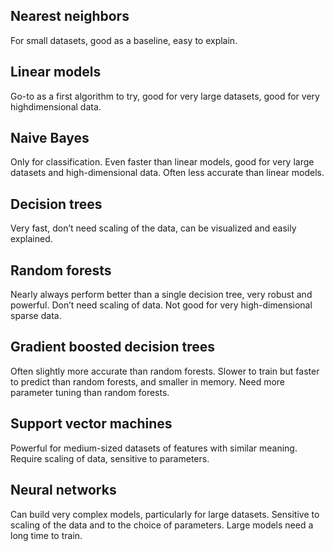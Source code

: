 ## Nearest neighbors
For small datasets, good as a baseline, easy to explain.

## Linear models
Go-to as a first algorithm to try, good for very large datasets, good for very highdimensional data.

## Naive Bayes
Only for classification. Even faster than linear models, good for very large datasets and high-dimensional data. Often less accurate than linear models.

## Decision trees
Very fast, don’t need scaling of the data, can be visualized and easily explained.

## Random forests
Nearly always perform better than a single decision tree, very robust and powerful. Don’t need scaling of data. Not good for very high-dimensional sparse data.

## Gradient boosted decision trees
Often slightly more accurate than random forests. Slower to train but faster to predict than random forests, and smaller in memory. Need more parameter tuning than random forests.

## Support vector machines
Powerful for medium-sized datasets of features with similar meaning. Require scaling of data, sensitive to parameters.

## Neural networks
Can build very complex models, particularly for large datasets. Sensitive to scaling of the data and to the choice of parameters. Large models need a long time to train.